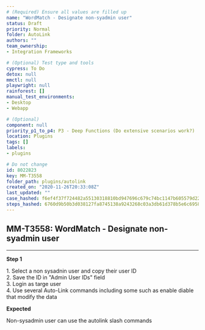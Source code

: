 ```yaml
---
# (Required) Ensure all values are filled up
name: "WordMatch - Designate non-syadmin user"
status: Draft
priority: Normal
folder: AutoLink
authors: ""
team_ownership: 
- Integration Frameworks

# (Optional) Test type and tools
cypress: To Do
detox: null
mmctl: null
playwright: null
rainforest: []
manual_test_environments: 
- Desktop
- Webapp

# (Optional)
component: null
priority_p1_to_p4: P3 - Deep Functions (Do extensive scenarios work?)
location: Plugins
tags: []
labels: 
- plugins

# Do not change
id: 8022823
key: MM-T3558
folder_path: plugins/autolink
created_on: "2020-11-26T20:33:08Z"
last_updated: ""
case_hashed: f6ef4f37f724482a55130318810bd947696c679c74bc1147b605579d220b578e733c0ef3d6000b99cb8bc35a30283d7c
steps_hashed: 6760d9b50b3d038127fa8745138a9243268c03a3db61d378b5e6c69580bd488c70953331fe0fb0d8034ac4c34d90a8f2
---
```


## MM-T3558: WordMatch - Designate non-syadmin user

---

**Step 1**

1\. Select a non sysadnin user and copy their user ID\
2\. Save the ID in "Admin User IDs" field\
3\. Login as targe user\
4\. Use several Auto-Link commands including some such as enable diable that modify the data

**Expected**

Non-sysadmin user can use the autolink slash commands
